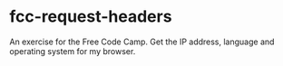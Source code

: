 # fcc-request-headers
An exercise for the Free Code Camp. Get the IP address, language and operating system for my browser.
